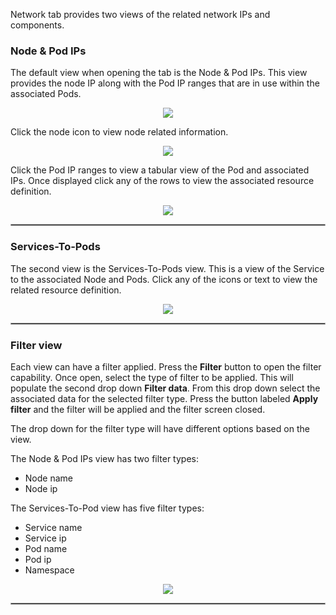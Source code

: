
Network tab provides two views of the related network IPs and components. 

### Node & Pod IPs

The default view when opening the tab is the Node & Pod IPs.  This view provides the node IP along with the Pod IP ranges that are in use within the associated Pods. 

<p align="center">
  <img style="float: center;" src="https://raw.githubusercontent.com/k8svisual/vpk-docs/master/docs/images/tab_network_nodes.png">
</p>

Click the node icon to view node related information.

<p align="center">
  <img style="float: center;" src="https://raw.githubusercontent.com/k8svisual/vpk-docs/master/docs/images/tab_network_nodes_detail2.png">
</p>

Click the Pod IP ranges to view a tabular view of the Pod and associated IPs.  Once displayed click any of the rows to view the  associated resource definition.

<p align="center">
  <img style="float: center;" src="https://raw.githubusercontent.com/k8svisual/vpk-docs/master/docs/images/tab_network_nodes_detail.png">
</p>

<hr style="border:1px solid #aaaaaa">

### Services-To-Pods

The second view is the Services-To-Pods view.  This is a view of the Service to the associated Node and Pods.  Click any of the icons or text to view the related resource definition.

<p align="center">
  <img style="float: center;" src="https://raw.githubusercontent.com/k8svisual/vpk-docs/master/docs/images/tab_network_services.png">
</p>

<hr style="border:1px solid #aaaaaa">

### Filter view

Each view can have a filter applied.  Press the __Filter__ button to open the filter capability.  Once open, select the type of filter to be applied. This will populate the second drop down __Filter data__.  From this drop down select the associated data for the selected filter type.  Press the button labeled __Apply filter__ and the filter will be applied and the filter screen closed.

The drop down for the filter type will have different options based on the view.  

The Node & Pod IPs view has two filter types: 

- Node name 
- Node ip  

The Services-To-Pod view has five filter types: 

-	Service name
-	Service ip
-	Pod name 
-	Pod ip 
-	Namespace

<p align="center">
  <img style="float: center;" src="https://raw.githubusercontent.com/k8svisual/vpk-docs/master/docs/images/tab_network_filter.png">
</p>

<hr style="border:1px solid #aaaaaa">



